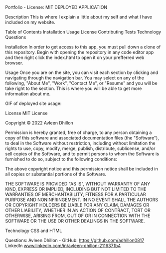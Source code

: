 Portfolio - License: MIT
DEPLOYED APPLICATION

Description
This is where I explain a little about my self and what I have included on my website. 

Table of Contents
Installation
Usage
License
Contributing
Tests
Technology
Questions

Installation
In order to get access to this app, you must pull down a clone of this repository. Begin with opening the repository in any code editor app and then right click the index.html to open it on your prefferred web browser.

Usage
Once you are on the site, you can visit each section by clicking and navigating through the navigation bar. You may select on any of the following, "About Me", "Work", "Contact Me", or "Resume" and you will be take right to the section. This is where you will be able to get more information about me. 

GIF of deployed site usage:




License
MIT License

Copyright © 2022 Avleen Dhillon

Permission is hereby granted, free of charge, to any person obtaining a copy of this software and associated documentation files (the "Software"), to deal in the Software without restriction, including without limitation the rights to use, copy, modify, merge, publish, distribute, sublicense, and/or sell copies of the Software, and to permit persons to whom the Software is furnished to do so, subject to the following conditions:

The above copyright notice and this permission notice shall be included in all copies or substantial portions of the Software.

THE SOFTWARE IS PROVIDED "AS IS", WITHOUT WARRANTY OF ANY KIND, EXPRESS OR IMPLIED, INCLUDING BUT NOT LIMITED TO THE WARRANTIES OF MERCHANTABILITY, FITNESS FOR A PARTICULAR PURPOSE AND NONINFRINGEMENT. IN NO EVENT SHALL THE AUTHORS OR COPYRIGHT HOLDERS BE LIABLE FOR ANY CLAIM, DAMAGES OR OTHER LIABILITY, WHETHER IN AN ACTION OF CONTRACT, TORT OR OTHERWISE, ARISING FROM, OUT OF OR IN CONNECTION WITH THE SOFTWARE OR THE USE OR OTHER DEALINGS IN THE SOFTWARE.


Technology
CSS and HTML 

Questions:
Avleen Dhillon - GitHub: https://github.com/adhillon0817    LinkedIn www.linkedin.com/in/avleen-dhillon-2116371b4  